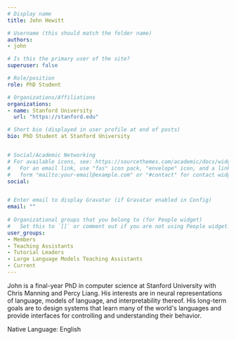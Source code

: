 ```yaml
---
# Display name
title: John Hewitt

# Username (this should match the folder name)
authors:
- john

# Is this the primary user of the site?
superuser: false

# Role/position
role: PhD Student

# Organizations/Affiliations
organizations:
- name: Stanford University
  url: "https://stanford.edu"

# Short bio (displayed in user profile at end of posts)
bio: PhD Student at Stanford University


# Social/Academic Networking
# For available icons, see: https://sourcethemes.com/academic/docs/widgets/#icons
#   For an email link, use "fas" icon pack, "envelope" icon, and a link in the
#   form "mailto:your-email@example.com" or "#contact" for contact widget.
social:


# Enter email to display Gravatar (if Gravatar enabled in Config)
email: ""
  
# Organizational groups that you belong to (for People widget)
#   Set this to `[]` or comment out if you are not using People widget.  
user_groups:
- Members
- Teaching Assistants
- Tutorial Leaders
- Large Language Models Teaching Assistants
- Current
---
```


John is a final-year PhD in computer science at Stanford University with Chris Manning and Percy Liang. His interests are in neural representations of language, models of language, and interpretability thereof. His long-term goals are to design systems that learn many of the world's languages and provide interfaces for controlling and understanding their behavior.

Native Language: English

<!-- Animal Form: Grumpy Cat -->

<!-- <img  class="avatar-small" src="grumpy-cat.jpg" style="float: center" /> -->

